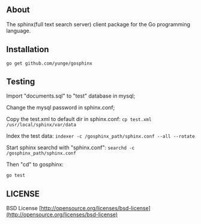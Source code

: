 About
-----

The sphinx(full text search server) client package for the Go programming language.

Installation
------------

`go get github.com/yunge/gosphinx`


Testing
-------

Import "documents.sql" to "test" database in mysql;

Change the mysql password in sphinx.conf;

Copy the test.xml to default dir in sphinx.conf:
`cp test.xml /usr/local/sphinx/var/data`

Index the test data:
`indexer -c /gosphinx_path/sphinx.conf --all --rotate`

Start sphinx searchd with "sphinx.conf":
`searchd -c /gosphinx_path/sphinx.conf`

Then "cd" to gosphinx:

`go test`


## LICENSE

BSD License
[http://opensource.org/licenses/bsd-license](http://opensource.org/licenses/bsd-license)
